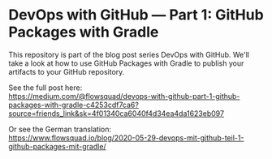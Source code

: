 # DevOps with GitHub — Part 1: GitHub Packages with Gradle

This repository is part of the blog post series DevOps with GitHub. We'll take a look at how to use GitHub Packages with Gradle to publish your artifacts to your GitHub repository.

See the full post here:\
https://medium.com/@flowsquad/devops-with-github-part-1-github-packages-with-gradle-c4253cdf7ca6?source=friends_link&sk=4f01340ca6040f4d34ea4da1623eb097

Or see the German translation:\
https://www.flowsquad.io/blog/2020-05-29-devops-mit-github-teil-1-github-packages-mit-gradle/

